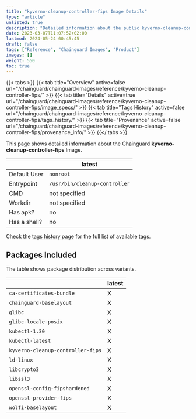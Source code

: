 ```yaml
---
title: "kyverno-cleanup-controller-fips Image Details"
type: "article"
unlisted: true
description: "Detailed information about the public kyverno-cleanup-controller-fips Chainguard Image."
date: 2023-03-07T11:07:52+02:00
lastmod: 2024-05-24 00:45:45
draft: false
tags: ["Reference", "Chainguard Images", "Product"]
images: []
weight: 550
toc: true
---
```


{{< tabs >}}
{{< tab title="Overview" active=false url="/chainguard/chainguard-images/reference/kyverno-cleanup-controller-fips/" >}}
{{< tab title="Details" active=true url="/chainguard/chainguard-images/reference/kyverno-cleanup-controller-fips/image_specs/" >}}
{{< tab title="Tags History" active=false url="/chainguard/chainguard-images/reference/kyverno-cleanup-controller-fips/tags_history/" >}}
{{< tab title="Provenance" active=false url="/chainguard/chainguard-images/reference/kyverno-cleanup-controller-fips/provenance_info/" >}}
{{</ tabs >}}

This page shows detailed information about the Chainguard **kyverno-cleanup-controller-fips** Image.

|              | latest                        |
|--------------|-------------------------------|
| Default User | `nonroot`                     |
| Entrypoint   | `/usr/bin/cleanup-controller` |
| CMD          | not specified                 |
| Workdir      | not specified                 |
| Has apk?     | no                            |
| Has a shell? | no                            |

Check the [tags history page](/chainguard/chainguard-images/reference/kyverno-cleanup-controller-fips/tags_history/) for the full list of available tags.

## Packages Included
The table shows package distribution across variants.

|                                   | latest |
|-----------------------------------|--------|
| `ca-certificates-bundle`          | X      |
| `chainguard-baselayout`           | X      |
| `glibc`                           | X      |
| `glibc-locale-posix`              | X      |
| `kubectl-1.30`                    | X      |
| `kubectl-latest`                  | X      |
| `kyverno-cleanup-controller-fips` | X      |
| `ld-linux`                        | X      |
| `libcrypto3`                      | X      |
| `libssl3`                         | X      |
| `openssl-config-fipshardened`     | X      |
| `openssl-provider-fips`           | X      |
| `wolfi-baselayout`                | X      |


